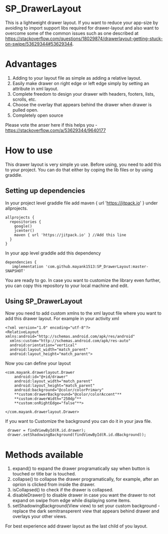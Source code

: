 # SP_DrawerLayout

This is a lightweight drawer layout. If you want to reduce your app-size by avoiding to import support libs required for drawer-layout and also want to overcome some of the common issues such as one described at https://stackoverflow.com/questions/18029874/drawerlayout-getting-stuck-on-swipe/53629344#53629344.

# Advantages
1. Adding to your layout file as simple as adding a relative layout.
2. Easily make drawer on right edge or left edge simply by setting an attribute in xml layout.
3. Complete freedom to design your drawer with headers, footers, lists, scrolls, etc.
4. Choose the overlay that appears behind the drawer when drawer is pulled open.
5. Completely open source

Please vote the anser here if this helps you - https://stackoverflow.com/a/53629344/9640177

# How to use
This drawer layout is very simple yo use. Before using, you need to add this to your project. You can do that either by coping the lib files or by using graddle.

## Setting up dependencies
In your project level graddle file add maven { url 'https://jitpack.io' } under allprojects.

    allprojects {
      repositories {
        google()
        jcenter()
        maven { url 'https://jitpack.io' } //Add this line
      }
    }
    
In your app level graddle add this dependency 

    dependencies {
       implementation 'com.github.mayank1513:SP_DrawerLayout:master-SNAPSHOT'
       
You are ready to go. In case you want to customize the library even further, you can copy this repository to your local machine and edit.

## Using SP_DrawerLayout
Now you need to add custom xmlns to the xml layout file where you want to add this drawer layout. For example in your activity xml

    <?xml version="1.0" encoding="utf-8"?>
    <RelativeLayout xmlns:android="http://schemas.android.com/apk/res/android"
      xmlns:custom="http://schemas.android.com/apk/res-auto"
      android:orientation="vertical"
      android:layout_width="match_parent"
      android:layout_height="match_parent">
      
Now you can define your layout

    <com.mayank.drawerlayout.Drawer 
        android:id="@+id/drawer"
        android:layout_width="match_parent"
        android:layout_height="match_parent"
        android:background="@color/colorPrimary"
        **custom:drawerBackground="@color/colorAccent"**
        **custom:drawerWidth="250dp"**
        **custom:onRightEdge="false"**>
        
    </com.mayank.drawerlayout.Drawer>
    
If you want to Customize the background you can do it in your java file.
     
     drawer = findViewById(R.id.drawer);
     drawer.setShadowingBackground(findViewById(R.id.dBackground));
     
# Methods available
1. expand() to expand the drawer programatically say when button is touched or title bar is touched.
2. collapse() to collapse the drawer programatically, for example, after an oprion is clicked from inside the drawer.
3. isCollapsed() to check if the drawer is collapsed.
4. disableDrawer() to disable drawer in case you want the drawer to not expand on swipe from edge while displaying some items.
5. setShadowingBackground(View view) to set your custom background - replace the dark semitransperent view that appears behind drawer and overlays your other views.

For best experience add drawer layout as the last child of you layout.
  
